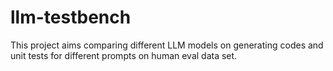 # llm-testbench
This project aims comparing different LLM models on generating codes and unit tests for different prompts on human eval data set. 
